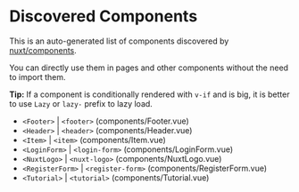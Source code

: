 # Discovered Components

This is an auto-generated list of components discovered by [nuxt/components](https://github.com/nuxt/components).

You can directly use them in pages and other components without the need to import them.

**Tip:** If a component is conditionally rendered with `v-if` and is big, it is better to use `Lazy` or `lazy-` prefix to lazy load.

- `<Footer>` | `<footer>` (components/Footer.vue)
- `<Header>` | `<header>` (components/Header.vue)
- `<Item>` | `<item>` (components/Item.vue)
- `<LoginForm>` | `<login-form>` (components/LoginForm.vue)
- `<NuxtLogo>` | `<nuxt-logo>` (components/NuxtLogo.vue)
- `<RegisterForm>` | `<register-form>` (components/RegisterForm.vue)
- `<Tutorial>` | `<tutorial>` (components/Tutorial.vue)
